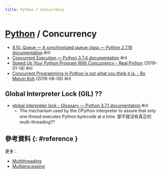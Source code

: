 ```yaml
---
title: Python / Concurrency
---
```

# [Python](python.md) / Concurrency

  - [8\.10\. Queue — A synchronized queue class — Python 2\.7\.16 documentation](https://docs.python.org/2/library/queue.html#module-Queue) #ril
  - [Concurrent Execution — Python 3\.7\.4 documentation](https://docs.python.org/3/library/concurrency.html) #ril
  - [Speed Up Your Python Program With Concurrency – Real Python](https://realpython.com/python-concurrency/) (2019-01-14) #ril
  - [Concurrent Programming in Python is not what you think it is\. \- By Melvin Koh](https://hackernoon.com/concurrent-programming-in-python-is-not-what-you-think-it-is-b6439c3f3e6a) (2019-08-05) #ril

## Global Interpreter Lock (GIL) ??

  - [global interpreter lock - Glossary — Python 3\.7\.1 documentation](https://docs.python.org/3/glossary.html#term-global-interpreter-lock) #ril
      - The mechanism used by the CPython interpreter to assure that only one thread executes Python bytecode at a time. 那不就沒有真正的 multi-threading??

## 參考資料 {: #reference }

更多：

  - [Multithreading](python-multithreading.md)
  - [Multiprocessing](python-multiprocessing.md)
